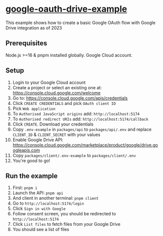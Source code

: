 # [google-oauth-drive-example](https://github.com/TeemuKoivisto/google-oauth-drive-example)

This example shows how to create a basic Google OAuth flow with Google Drive integration as of 2023

## Prerequisites

Node.js >=16 & pnpm installed globally. Google Cloud account.

## Setup

1. Login to your Google Cloud account
2. Create a project or select an existing one at: https://console.cloud.google.com/welcome
3. Go to: https://console.cloud.google.com/apis/credentials
4. Click `CREATE CREDENTIALS` and pick `OAuth client ID`
5. Pick `Web application`
6. To `Authorised JavaScript origins` add: `http://localhost:5174`
7. To `Authorised redirect URIs` add: `http://localhost:5174/callback`
8. Click `CREATE`. Download your credentials
9. Copy `.env-example` in `packages/api` to `packages/api/.env` and replace `CLIENT_ID` & `CLIENT_SECRET` with your values
10. Enable Google Drive API: https://console.cloud.google.com/marketplace/product/google/drive.googleapis.com
11. Copy `packages/client/.env-example` to `packages/client/.env`
12. You're good to go!

## Run the example

1. First: `pnpm i`
2. Launch the API: `pnpm api`
3. And client in another terminal: `pnpm client`
4. Go to `http://localhost:5174/login`
5. Click `Sign in with Google`
6. Follow consent screen, you should be redirected to `http://localhost:5174`
7. Click `List files` to fetch files from your Google Drive
8. You should see a list of files
